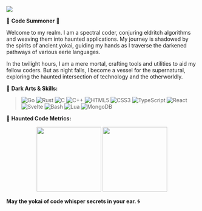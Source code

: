 ![](https://github.com/theflippantfox/theflippantfox/blob/main/anime-fox-girl_1596921403.jpg)

👹 **Code Summoner** 👹

Welcome to my realm. I am a spectral coder, conjuring eldritch algorithms and weaving them into haunted applications. My journey is shadowed by the spirits of ancient yokai, guiding my hands as I traverse the darkened pathways of various eerie languages.

In the twilight hours, I am a mere mortal, crafting tools and utilities to aid my fellow coders. But as night falls, I become a vessel for the supernatural, exploring the haunted intersection of technology and the otherworldly.

🔮 **Dark Arts & Skills:**

> ![Go](https://img.shields.io/badge/go-%2300ADD8.svg?style=for-the-badge&logo=go&logoColor=white) ![Rust](https://img.shields.io/badge/rust-%23000000.svg?style=for-the-badge&logo=rust&logoColor=white) ![C](https://img.shields.io/badge/c-%2300599C.svg?style=for-the-badge&logo=c&logoColor=white) ![C++](https://img.shields.io/badge/c++-%2300599C.svg?style=for-the-badge&logo=cplusplus&logoColor=white) ![HTML5](https://img.shields.io/badge/html5-%23E34F26.svg?style=for-the-badge&logo=html5&logoColor=white) ![CSS3](https://img.shields.io/badge/css3-%231572B6.svg?style=for-the-badge&logo=css3&logoColor=white) ![TypeScript](https://img.shields.io/badge/typescript-%23007ACC.svg?style=for-the-badge&logo=typescript&logoColor=white) ![React](https://img.shields.io/badge/react-%2320232a.svg?style=for-the-badge&logo=react&logoColor=%2361DAFB) ![Svelte](https://img.shields.io/badge/svelte-%23f1413d.svg?style=for-the-badge&logo=svelte&logoColor=white) ![Bash](https://img.shields.io/badge/gnu%20bash-%234EAA25.svg?style=for-the-badge&logo=gnu-bash&logoColor=white) ![Lua](https://img.shields.io/badge/lua-%232C2D72.svg?style=for-the-badge&logo=lua&logoColor=white) ![MongoDB](https://img.shields.io/badge/mongodb-%2347A248.svg?style=for-the-badge&logo=mongodb&logoColor=white)

🎃 **Haunted Code Metrics:**
<div style="text-align: center;">
    <img src="https://github-readme-stats.vercel.app/api?username=tsukinoyako&theme=dracula&hide_border=false&show_icons=true&border_color=2e3440" style="height:170px;">
    <img src="https://github-readme-stats.vercel.app/api/top-langs/?username=tsukinoyako&layout=compact&exclude_repo=theflippantfox.github.io&theme=dracula&hide_border=false&border_color=2e3440" style="height:170px;">
</div>


**May the yokai of code whisper secrets in your ear. 🌀**
